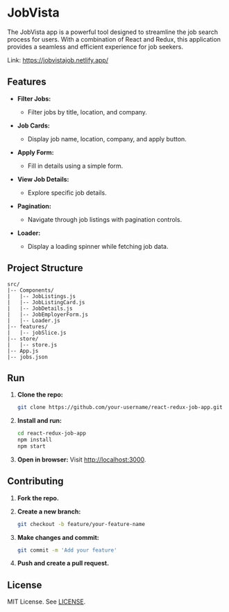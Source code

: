 # JobVista

The JobVista app is a powerful tool designed to streamline the job search process for users. With a combination of React and Redux, this application provides a seamless and efficient experience for job seekers.

Link: https://jobvistajob.netlify.app/


## Features

- **Filter Jobs:**
  - Filter jobs by title, location, and company.

- **Job Cards:**
  - Display job name, location, company, and apply button.

- **Apply Form:**
  - Fill in details using a simple form.

- **View Job Details:**
  - Explore specific job details.

- **Pagination:**
  - Navigate through job listings with pagination controls.

- **Loader:**
  - Display a loading spinner while fetching job data.


## Project Structure

```
src/
|-- Components/
|   |-- JobListings.js
|   |-- JobListingCard.js
|   |-- JobDetails.js
|   |-- JobEmployerForm.js
|   |-- Loader.js
|-- features/
|   |-- jobSlice.js
|-- store/
|   |-- store.js
|-- App.js
|-- jobs.json
```

## Run

1. **Clone the repo:**
   ```bash
   git clone https://github.com/your-username/react-redux-job-app.git
   ```

2. **Install and run:**
   ```bash
   cd react-redux-job-app
   npm install
   npm start
   ```

3. **Open in browser:**
   Visit [http://localhost:3000](http://localhost:3000).
   

## Contributing

1. **Fork the repo.**
2. **Create a new branch:**
   ```bash
   git checkout -b feature/your-feature-name
   ```

3. **Make changes and commit:**
   ```bash
   git commit -m 'Add your feature'
   ```

4. **Push and create a pull request.**

## License

MIT License. See [LICENSE](LICENSE).
